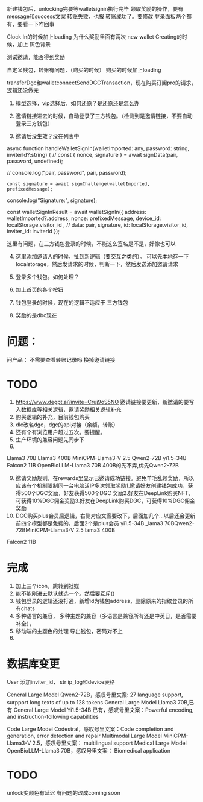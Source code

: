 新建钱包后，unlocking完要等walletsignin执行完毕
领取奖励的操作，要有message和success文案
转账失败，也报 转账成功了。要修改
登录面板两个都有，要看一下咋回事


Clock In的时候加上loading
为什么奖励里面有两次 new wallet
Creating的时候，加上 灰色背景




测试邀请，能否得到奖励

自定义钱包，转账有问题，（购买的时候）
购买的时候加上loading

transferDgc和walletconnectSendDGCTransaction，现在购买订阅pro的请求，逻辑还没做完















1. 模型选择，vip选择后，如何还原？是还原还是怎么办

2. 邀请链接进去的时候，自动登录了三方钱包。（检测到是邀请链接，不要自动登录三方钱包）
3. 邀请后没生效？没在列表中

 async function handleWalletSignIn(walletImported: any, password: string, inviterId?:string) {
  // const { nonce, signature } = await signData(pair, password, undefined);

  // console.log("pair, password", pair, password);

    const signature = await signChallenge(walletImported, prefixedMessage);
  console.log("Signature:", signature);
  
  const walletSignInResult = await walletSignIn({
    address: walletImported?.address,
    nonce: prefixedMessage,
    device_id: localStorage.visitor_id ,
    // data: pair,
    signature,
    id: localStorage.visitor_id,
    inviter_id: inviterId
  });

这里有问题，在三方钱包登录的时候，不能这么签名是不是，好像也可以



4. 这里添加邀请人的时候，扯到新逻辑（要交互之类的）。 可以先本地存一下localstorage，然后发请求的时候，判断一下，然后发送添加邀请请求

5. 登录多个钱包。如何处理？

6. 加上首页的各个按钮

8. 钱包登录的时候，现在的逻辑不适应于 三方钱包







7. 奖励的是dbc现在





















# 问题：
问产品： 不需要查看转账记录吗
换掉邀请链接


# TODO
1. https://www.degpt.ai?invite=Cruj9oS5NO 邀请链接要更新，新邀请的要写入数据库等相关逻辑，邀请奖励相关逻辑补充
2. 购买逻辑的补充，目前钱包购买
4. dlc改名dgc，dgc的api对接（余额，转账）
5. 还有个有浏览用户超过五次。要提醒。
6. 生产环境的兼容问题先同步下
8. 

  LIama3 70B
LIama3 400B
MiniCPM-Llama3-V 2.5
Qwen2-72B
yi1.5-34B
Falcon2 11B   OpenBioLLM-Llama3 70B
400B的先不弄,优先Qwen2-72B

9. 邀请奖励规则，在rewards里显示已邀请成功链接。避免羊毛乱领奖励，所以应该有个机制限制同一台电脑活IP多次领取奖励1.邀请好友创建钱包成功，获得500个DGC奖励，好友获得500个DGC
奖励2.好友在DeepLink购买NFT，可获得10%DGC佣金奖励3.好友在DeepLink购买DGC，可获得10%DGC佣金奖励
10. DGC购买plus会员后逻辑，右侧对应文案要改下，后面加几个…以后还会更新前四个模型都是免费的，后面2个是plus会员
yi1.5-34B
_lama3 70BQwen2-72BMiniCPM-Llama3-V 2.5
lama3 400B

Falcon2 11B
   



# 完成
1. 加上三个icon，跳转到社媒
2. 能不能刚进去默认就选一个。然后要互斥()
3. 钱包登录的逻辑还没打通，新增id为钱包address，删除原来的指纹登录的所有chats
3. 多种语言的兼容， 多种主题的兼容（多语言是兼容所有还是中英日，是否需要补全），
4. 移动端的主题色的处理
导出钱包，密码对不上
5. 


   


# 数据库变更
User 添加inviter_id， str
ip_log和device表格



General Large Model Qwen2-72B，感叹号里文案: 27 language support, surpport long texts of up to 128 tokens
General Large Model  LIama3 70B,已有
General Large Model  Yi1.5-34B 已有，感叹号里文案：Powerful encoding, and instruction-following capabilities

Code Large Model  Codestral，感叹号里文案：Code completion and generation, error detection and repair
Multimodal  Large Model MiniCPM-Llama3-V 2.5，感叹号里文案： multilingual support
Medical Large Model  OpenBioLLM-Llama3 70B，感叹号里文案： Biomedical application



# TODO

unlock变颜色有延迟
有问题的改成coming soon




